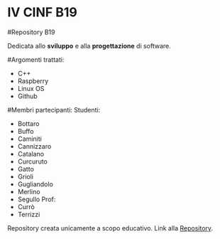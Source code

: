 IV CINF B19
=======

#Repository B19

Dedicata allo **sviluppo** e alla **progettazione** di software.

#Argomenti trattati:

  * C++
  * Raspberry
  * Linux OS
  * Github

#Membri partecipanti:
Studenti:
  * Bottaro
  * Buffo
  * Caminiti
  * Cannizzaro
  * Catalano
  * Curcuruto
  * Gatto
  * Grioli
  * Gugliandolo
  * Merlino
  * Segullo
Prof:
  * Currò
  * Terrizzi

Repository creata unicamente a scopo educativo.
Link alla [Repository](https://github.com/4CInformatica/B19/).